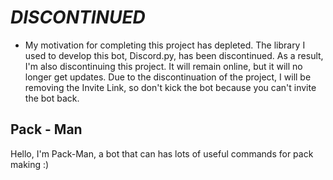 # _DISCONTINUED_
  - My motivation for completing this project has depleted. The library I used to develop this bot, Discord.py, has been discontinued. As a result, I'm also discontinuing this project. It will remain online, but it will no longer get updates. Due to the discontinuation of the project, I will be removing the Invite Link, so don't kick the bot because you can't invite the bot back.

## Pack - Man
  Hello, I'm Pack-Man, a bot that can has lots of useful commands for pack making :)
<!--   
 <img src='https://images-ext-1.discordapp.net/external/RaaNbXrRQUM2tkYOvbrVLGtZvBd1BCusJCqwPOz3ftc/%3Fsize%3D1024/https/cdn.discordapp.com/avatars/842730997275557898/8b77bd32afa71ddd1bc7a817625bcc69.webp' alt='pack-man icon'>
  -->
<!-- https://discord.com/api/oauth2/authorize?client_id=842730997275557898&permissions=137439333440&scope=bot  --> 
<!-- https://discord.com/api/oauth2/authorize?client_id=842730997275557898&permissions=2617769041&scope=bot -->
<!-- <a href="https://discord.com/api/oauth2/authorize?client_id=842730997275557898&permissions=2617769041&scope=bot" rel="Invite Link">![Foo](https://media.discordapp.net/attachments/836232703379505183/846282697340616714/invite.png)</a> -->
  
<!-- will put the code here soon :)

If you have any questions just DM Spooky on discord: `Spooky#0683` | [Website](https://itsspooky.netlify.app/ "Spooky's Website")

Prefix is `pm/` | To change prefix `pm/changeprefix <prefix>`
 
Note: Bot is still in development, if you want to suggest anythingy do `pm/suggest <suggestion>`. I am currently hosting the bot in Repl.it, so I'm sorry if the bot just suddenly becomes offline, you can DM the owner on discord: `Spooky#0683` to turn it on again 😅

Note: Don't include the `< >` and if the title or description is longer than a word put `" "`

Have Fun! :D -->
